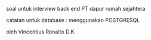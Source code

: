 soal untuk interview back end PT dapur rumah sejahtera

catatan untuk database : menggunakan POSTGRESQL

oleh Vincentius Ronalto D.K.